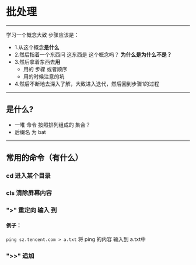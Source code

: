 # 批处理
---
学习一个概念大致 步骤应该是：
* 1.从这个概念**是什么**
* 2.然后指着一个东西问 这东西是 这个概念吗？ **为什么是为什么不是？**
* 3.然后拿着东西去**用**
  * 用的 步骤 或者顺序
  * 用的时候注意的坑
* 4.然后不断地去深入了解，大致进入迭代，然后回到步骤1的过程
---

## 是什么?
* 一堆 命令 按照排列组成的 集合？
* 后缀名 为 bat

---
## 常用的命令（有什么）
### cd  进入某个目录

### cls 清除屏幕内容

### ">" 重定向 输入 到
#### 例子：
`ping sz.tencent.com > a.txt`  将 ping 的内容 输入到 a.txt中

### ">>" 追加
